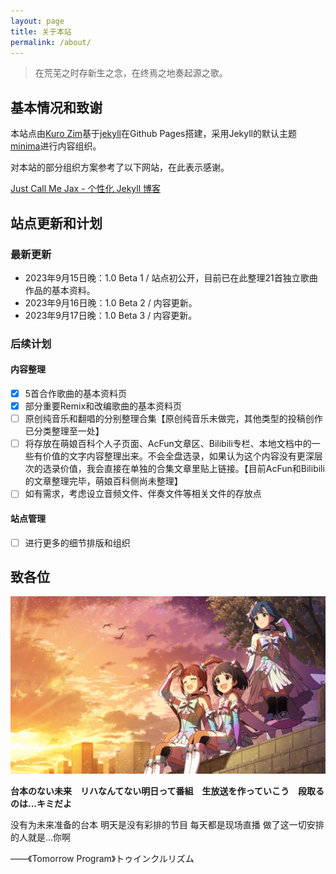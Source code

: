 ```yaml
---
layout: page
title: 关于本站
permalink: /about/
---
```


> 在荒芜之时存新生之念，在终焉之地奏起源之歌。 

## 基本情况和致谢

本站点由[Kuro Zim](https://www.acfun.cn/u/30346233)基于[jekyll](https://github.com/jekyll/jekyll)在Github Pages搭建，采用Jekyll的默认主题[minima](https://github.com/jekyll/minima)进行内容组织。

对本站的部分组织方案参考了以下网站，在此表示感谢。

[Just Call Me Jax  - 个性化 Jekyll 博客](https://jaxvanyang.github.io/jekyll/personalize/2021/11/23/personalize-jekyll-blog.html)

## 站点更新和计划

### 最新更新

* 2023年9月15日晚：1.0 Beta 1 / 站点初公开，目前已在此整理21首独立歌曲作品的基本资料。
* 2023年9月16日晚：1.0 Beta 2 / 内容更新。
* 2023年9月17日晚：1.0 Beta 3 / 内容更新。

### 后续计划

#### 内容整理

- [x] 5首合作歌曲的基本资料页
- [x] 部分重要Remix和改编歌曲的基本资料页
- [ ] 原创纯音乐和翻唱的分别整理合集【原创纯音乐未做完，其他类型的投稿创作已分类整理至一处】
- [ ] 将存放在萌娘百科个人子页面、AcFun文章区、Bilibili专栏、本地文档中的一些有价值的文字内容整理出来。不会全盘选录，如果认为这个内容没有更深层次的选录价值，我会直接在单独的合集文章里贴上链接。【目前AcFun和Bilibili的文章整理完毕，萌娘百科侧尚未整理】
- [ ] 如有需求，考虑设立音频文件、伴奏文件等相关文件的存放点

#### 站点管理

- [ ] 进行更多的细节排版和组织

## 致各位

![这是图片](/assets/img/AshitaENoProgram.png "Tomorrow Program")

__台本のない未来　リハなんてない明日って番組　生放送を作っていこう　段取るのは...キミだよ__

没有为未来准备的台本 明天是没有彩排的节目 每天都是现场直播 做了这一切安排的人就是...你啊

——《Tomorrow Program》トゥインクルリズム